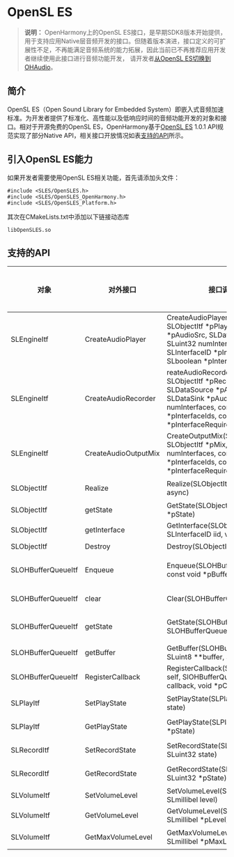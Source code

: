 # OpenSL ES

> **说明：**
> OpenHarmony上的OpenSL ES接口，是早期SDK8版本开始提供，用于支持应用Native层音频开发的接口。但随着版本演进，接口定义的可扩展性不足，不再能满足音频系统的能力拓展，因此当前已不再推荐应用开发者继续使用此接口进行音频功能开发，
> 请开发者[从OpenSL ES切换到OHAudio](../../media/audio/replace-opensles-by-ohaudio.md)。

## 简介

OpenSL ES（Open Sound Library for Embedded System）即嵌入式音频加速标准。为开发者提供了标准化、高性能以及低响应时间的音频功能开发的对象和接口。相对于开源免费的OpenSL ES，OpenHarmony基于[OpenSL ES](https://www.khronos.org/opensles/) 1.0.1 API规范实现了部分Native API，相关接口开放情况如表[支持的API](#支持的api)所示。

## 引入OpenSL ES能力

如果开发者需要使用OpenSL ES相关功能，首先请添加头文件：

```
#include <SLES/OpenSLES.h>
#include <SLES/OpenSLES_OpenHarmony.h>
#include <SLES/OpenSLES_Platform.h>
```

其次在CMakeLists.txt中添加以下链接动态库

```
libOpenSLES.so
```

## 支持的API

|对象                |对外接口               |接口调用详情                                                                           |是否支持   |说明                  |
| ------------------ | -------------------- | -------------------------------------------------------------------------------------|----------| -------------------- |
|SLEngineItf         |CreateAudioPlayer     |CreateAudioPlayer(SLEngineItf self, SLObjectItf *pPlayer, SLDataSource *pAudioSrc, SLDataSink *pAudioSnk, SLuint32 numInterfaces, const SLInterfaceID *pInterfaceIds, const SLboolean *pInterfaceRequired) |是        |创建音频播放机。        |
|SLEngineItf         |CreateAudioRecorder   |reateAudioRecorder(SLEngineItf self, SLObjectItf *pRecorder, SLDataSource *pAudioSrc, SLDataSink *pAudioSnk, SLuint32 numInterfaces, const SLInterfaceID *pInterfaceIds, const SLboolean *pInterfaceRequired)|是        |创建音频录制器。        |
|SLEngineItf         |CreateAudioOutputMix  |CreateOutputMix(SLEngineItf self, SLObjectItf *pMix, SLuint32 numInterfaces, const SLInterfaceID *pInterfaceIds, const SLboolean *pInterfaceRequired)|是        |创建混音器。            |
|SLObjectItf         |Realize               |Realize(SLObjectItf self, SLboolean async)                                            |是        |创建音频播放机。        |
|SLObjectItf         |getState              |GetState(SLObjectItf self, SLuint32 *pState)                                           |是        |获取状态。             |
|SLObjectItf         |getInterface          |GetInterface(SLObjectItf self, const SLInterfaceID iid, void *pInterface)              |是        |获取接口。             |
|SLObjectItf         |Destroy               |Destroy(SLObjectItf self)                                                             |是        |销毁对象。             |
|SLOHBufferQueueItf  |Enqueue               |Enqueue(SLOHBufferQueueItf self, const void *pBuffer, SLuint32 size)                   |是        |将buffer加入实际队列中。|
|SLOHBufferQueueItf  |clear                 |Clear(SLOHBufferQueueItf self)                                                        |是        |释放buffer队列         |
|SLOHBufferQueueItf  |getState              |GetState(SLOHBufferQueueItf self, SLOHBufferQueueState *pState)                        |是        |获取BufferQueue状态。  |
|SLOHBufferQueueItf  |getBuffer             |GetBuffer(SLOHBufferQueueItf self, SLuint8 **buffer, SLuint32 *size)                  |是        |获取buffer。           |
|SLOHBufferQueueItf  |RegisterCallback      |RegisterCallback(SLOHBufferQueueItf self, SlOHBufferQueueCallback callback, void *pContext) |是  |注册回调函数。          |
|SLPlayItf           |SetPlayState          |SetPlayState(SLPlayItf self, SLuint32 state)                                          |是        |设置播放状态。          |
|SLPlayItf           |GetPlayState          |GetPlayState(SLPlayItf self, SLuint32 *pState)                                         |是        |获取播放状态。          |
|SLRecordItf         |SetRecordState        |SetRecordState(SLRecordItf self, SLuint32 state)                                      |是        |设置录制状态。          |
|SLRecordItf         |GetRecordState        |GetRecordState(SLRecordItf self, SLuint32 *pState)                                   |是        |获取录制状态。          |
|SLVolumeItf         |SetVolumeLevel        |SetVolumeLevel(SLVolumeItf self, SLmillibel level)                                   |是        |设置音量。              |
|SLVolumeItf         |GetVolumeLevel        |GetVolumeLevel(SLVolumeItf self, SLmillibel *pLevel)                                    |是        |获取音量。              |
|SLVolumeItf         |GetMaxVolumeLevel     |GetMaxVolumeLevel(SLVolumeItf self, SLmillibel *pMaxLevel)                             |是        |获取最大音量。          |